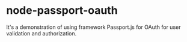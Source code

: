 # node-passport-oauth
It's a demonstration of using framework Passport.js for OAuth for user validation and authorization.
